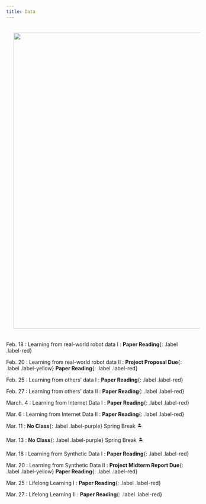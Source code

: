 ```yaml
---
title: Data
---
```


<img src="/real_world_robot_learning_sp25/assets/images/data.png" style="width:800px; height:auto; padding:20px;">

Feb. 18
: Learning from real-world robot data I
  : **Paper Reading**{: .label .label-red} 

Feb. 20
: Learning from real-world robot data II
  : **Project Proposal Due**{: .label .label-yellow} **Paper Reading**{: .label .label-red} 


Feb. 25
: Learning from others’ data I
  : **Paper Reading**{: .label .label-red}

Feb. 27
: Learning from others’ data II
  : **Paper Reading**{: .label .label-red} 

March. 4
: Learning from Internet Data I
  : **Paper Reading**{: .label .label-red} 

Mar. 6 
: Learning from Internet Data II
  : **Paper Reading**{: .label .label-red} 


Mar. 11
: **No Class**{: .label .label-purple} Spring Break 🏝️
  

Mar. 13
: **No Class**{: .label .label-purple} Spring Break 🏝️
  

Mar. 18
: Learning from Synthetic Data I
  : **Paper Reading**{: .label .label-red} 

Mar. 20
: Learning from Synthetic Data II
  : **Project Midterm Report Due**{: .label .label-yellow} **Paper Reading**{: .label .label-red} 

Mar. 25
: Lifelong Learning I
  : **Paper Reading**{: .label .label-red} 

Mar. 27
: Lifelong Learning II
  : **Paper Reading**{: .label .label-red}

